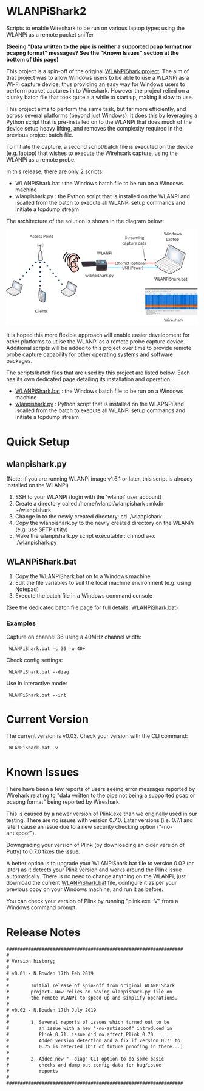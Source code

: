 # WLANPiShark2
Scripts to enable Wireshark to be run on various laptop types using the WLANPi as a remote packet sniffer  

**(Seeing "Data written to the pipe is neither a supported pcap format nor pcapng format" messages? See the "Known Issues" section at the bottom of this page)**

This project is a spin-off of the original [WLANPiShark project](https://github.com/wifinigel/WLANPiShark). The aim of that project was to allow Windows users to be able to use a WLANPi as a Wi-Fi capture device, thus providing an easy way for Windows users to perform packet captures in to Wireshark. However the project relied on a clunky batch file that took quite a a while to start up, making it slow to use.

This project aims to perform the same task, but far more efficiently, and across several platforms (beyond just Windows). It does this by leveraging a Python script that is pre-installed on to the WLANPi that does much of the device setup heavy lifting, and removes the complexity required in the previous project batch file. 

To initiate the capture, a second script/batch file is executed on the device (e.g. laptop) that wishes to execute the Wirehsark capture, using the WLANPi as a remote probe. 

In this release, there are only 2 scripts:

- WLANPiShark.bat : the Windows batch file to be run on a Windows machine
- wlanpishark.py : the Python script that is installed on the WLANPi and iscalled from the batch to execute all WLANPi setup commands and initiate a tcpdump stream

The architecture of the solution is shown in the diagram below:

![WLANPiShark Overview](https://github.com/WLAN-Pi/WLANPiShark2/blob/master/images/WLANPiShark_Overview.png)

It is hoped this more flexible approach will enable easier development for other platforms to utlise the WLANPi as a remote probe capture device. Additional scripts will be added to this project over time to provide remote probe capture capability for other operating systems and software packages. 

The scripts/batch files that are used by this project are listed below. Each has its own dedicated page detailing its installation and operation:


- [WLANPiShark.bat](https://github.com/WLAN-Pi/WLANPiShark2/blob/master/doc/WLANPiShark.bat.md) : the Windows batch file to be run on a Windows machine
- [wlanpishark.py](https://github.com/WLAN-Pi/WLANPiShark2/blob/master/doc/wlanpishark.py.md) : Python script that is installed on the WLAPNPi and iscalled from the batch to execute all WLANPi setup commands and initiate a tcpdump stream

# Quick Setup

## wlanpishark.py

(Note: if you are running WLANPi image v1.6.1 or later, this script is already installed on the WLANPi)

1. SSH to your WLANPi (login with the 'wlanpi' user account)
2. Create a directory called /home/wlanpi/wlanpishark : mkdir ~/wlanpishark
3. Change in to the newly created directory: cd ./wlanpishark
4. Copy the wlanpishark.py to the newly created directory on the WLANPi (e.g. use SFTP utlity)
5. Make the wlanpishark.py script executable : chmod a+x ./wlanpishark.py

## WLANPiShark.bat

1. Copy the WLANPiShark.bat on to a Windows machine
2. Edit the file variables to suit the local machine environment (e.g. using Notepad)
3. Execute the batch file in a Windows command console

(See the dedicated batch file page for full details: [WLANPiShark.bat](https://github.com/WLAN-Pi/WLANPiShark2/blob/master/doc/WLANPiShark.bat.md))

### Examples

Capture on channel 36 using a 40MHz channel width:

```
 WLANPiShark.bat -c 36 -w 40+
```

Check config settings:

```
 WLANPiShark.bat --diag
```

Use in interactive mode:

```
 WLANPiShark.bat --int
```

# Current Version

The current version is v0.03. Check your version with the CLI command:

```
 WLANPiShark.bat -v
```

# Known Issues

There have been a few reports of users seeing error messages reported by Wirehark relating to "data written to the pipe not being a supported pcap or pcapng format" being reported by Wireshark. 

This is caused by a newer version of Plink.exe than we originally used in our testing. There are no issues with version 0.7.0. Later versions (i.e. 0.7.1 and later) cause an issue due to a new security checking option ("-no-antispoof"). 

Downgrading your version of Plink (by downloading an older version of Putty) to 0.7.0 fixes the issue. 

A better option is to upgrade your WLANPiShark.bat file to version 0.02 (or later) as it detects your Plink version and works around the Plink issue automatically. There is no need to change anything on the WLANPi, just download the current [WLANPiShark.bat](https://github.com/WLAN-Pi/WLANPiShark2/blob/master/WLANPiShark.bat) file, configure it as per your previous copy on your Windows machine, and run it as before.

You can check your version of Plink by running "plink.exe -V" from a Windows command prompt.

# Release Notes
```
#################################################################
# 
# Version history;
# 
# v0.01 - N.Bowden 17th Feb 2019
#
#        Initial release of spin-off from original WLANPIShark
#        project. Now relies on having wlanpishark.py file on
#        the remote WLANPi to speed up and simplify operations.
# 
# v0.02 - N.Bowden 17th July 2019
#
#        1. Several reports of issues which turned out to be
#           an issue with a new "-no-antispoof" introduced in
#           Plink 0.71. issue did no affect Plink 0.70
#           Added version detection and a fix if version 0.71 to 
#           0.75 is detected (bit of future proofing in there...)
# 
#        2. Added new "--diag" CLI option to do some basic 
#           checks and dump out config data for bug/issue
#           reports
# 
#################################################################
```
